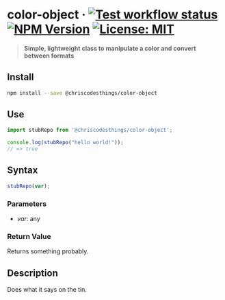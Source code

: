 # color-object &middot; [![Test workflow status](https://github.com/ChrisCodesThings/color-object/actions/workflows/test.yml/badge.svg)](../../actions/workflows/test.yml) [![NPM Version](https://img.shields.io/npm/v/@chriscodesthings/color-object)](https://www.npmjs.com/package/@chriscodesthings/color-object) [![License: MIT](https://img.shields.io/badge/License-MIT-blue.svg)](https://opensource.org/licenses/MIT)

> **Simple, lightweight class to manipulate a color and convert between formats**

## Install

```sh
npm install --save @chriscodesthings/color-object
```

## Use

```js
import stubRepo from '@chriscodesthings/color-object';

console.log(stubRepo("hello world!"));
// => true
```

## Syntax

```js
stubRepo(var);
```

### Parameters

- *var*: any

### Return Value

Returns something probably.

## Description

Does what it says on the tin.